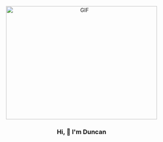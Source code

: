 <p align="center">
  <a href="https://giphy.com/gifs/glitch-matrix-cat-wwg1suUiTbCY8H8vIA">
    <!--     <img src="https://media.giphy.com/media/wwg1suUiTbCY8H8vIA/giphy-downsized-large.gif" alt="GIF" width="300" height="250"> -->
   <!-- <img src="https://media2.giphy.com/media/FcqKy4Kj7XOK0hCW4g/giphy.gif?cid=ecf05e47m1jeqf6hxvc84u1jbsam1aw17z9g1qbrrkvn2m8c&ep=v1_gifs_related&rid=giphy.gif&ct=g"> -->
    <img src="https://i.giphy.com/media/v1.Y2lkPTc5MGI3NjExMTV0ampwaDB6eXMzZjB4aHk0MHIycmpoeWk5MWJqcXRzc3JndzJ4cSZlcD12MV9pbnRlcm5hbF9naWZfYnlfaWQmY3Q9Zw/Q61LJj43H48z1FIK4X/giphy-downsized.gif" alt="GIF" width="400" height="300" >
  </a>
</p>


**<h3 align="center">Hi, 👋 I'm Duncan</h3>**

<h1></h1>
